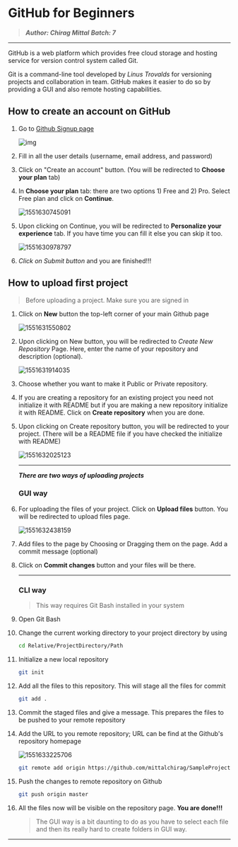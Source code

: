 # GitHub for Beginners

> ***Author: Chirag Mittal*** 	***Batch: 7***

------

GitHub is a web platform which provides free cloud storage and hosting service for version control system called Git. 

Git is a command-line tool developed by *Linus Trovalds* for versioning projects and collaboration in team. GitHub makes it easier to do so by providing a GUI and also remote hosting capabilities. 

## How to create an account on GitHub

1. Go to [Github Signup page](https://github.com/join?source=header-home)

   ![img](https://www.wikihow.com/images/2/2c/Join-github-1.jpg)

   

2. Fill in all the user details (username, email address, and password)

3. Click on "Create an account" button. (You will be redirected to **Choose your plan** tab)

4. In **Choose your plan** tab: there are two options 1) Free and 2) Pro. Select Free plan and click on **Continue**.

   ![1551630745091](/images/1551630745091.png)

5. Upon clicking on Continue, you will be redirected to **Personalize your experience** tab. If you have time you can fill it else you can skip it too.

   ![1551630978797](/images/1551630978797.png)

6. *Click on Submit button* and you are finished!!!

## How to upload first project

> Before uploading a project. Make sure you are signed in

1. Click on **New** button the top-left corner of your main Github page

   ![1551631550802](/images/1551631550802.png)

2. Upon clicking on New button, you will be redirected to *Create New Repository* Page. Here, enter the name of your repository and description (optional). 

   ![1551631914035](/images/1551631914035.png)

3. Choose whether you want to make it Public or Private repository. 

4. If you are creating a repository for an existing project you need not initialize it with README but if you are making a new repository initialize it with README. Click on **Create repository** when you are done.

5. Upon clicking on Create repository button, you will be redirected to your project. (There will be a README file if you have checked the initialize with README)

   ![1551632025123](/images/1551632025123.png)

   ------

   ***There are two ways of uploading projects***

   ### GUI way

6. For uploading the files of your project. Click on **Upload files** button. You will be redirected to upload files page.

   ![1551632438159](/images/1551632438159.png)

7. Add files to the page by Choosing or Dragging them on the page. Add a commit message (optional)

8. Click on **Commit changes** button and your files will be there. 

   ------

   ### CLI way

   > This way requires Git Bash installed in your system

6. Open Git Bash

7. Change the current working directory to your project directory by using 

   ```bash
   cd Relative/ProjectDirectory/Path
   ```

8. Initialize a new local repository 

   ```bash
   git init
   ```

9. Add all the files to this repository. This will stage all the files for commit

   ```bash
   git add .
   ```

10.  Commit the staged files and give a message. This prepares the files to be pushed to your remote repository

11. Add the URL to you remote repository; URL can be find at the Github's repository homepage

    ![1551633225706](/images/1551633225706.png)

    ```bash
    git remote add origin https://github.com/mittalchirag/SampleProject.git
    ```

12. Push the changes to remote repository on Github

    ```bash
    git push origin master
    ```

13. All the files now will be visible on the repository page. **You are done!!!**

    > The GUI way is a bit daunting to do as you have to select each file and then its really hard to create folders in GUI way.

------

